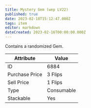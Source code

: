 ```yaml
---
title: Mystery Gem (wep LV22)
published: true
date: 2023-02-18T15:12:47.000Z
tags: item
editor: markdown
dateCreated: 2023-02-16T00:00:00.000Z
---
```


Contains a randomized Gem.

|Attribute|Value|
|-|-|
|ID|6884|
|Purchase Price|3 Flips|
|Sell Price|1 Flips|
|Type|Consumable|
|Stackable|Yes|

